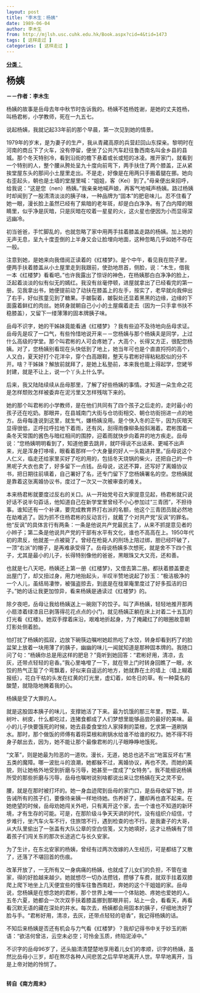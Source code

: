 ```yaml
---
layout: post
title: "李木生：杨姨"
date: 1989-06-04
author: 李木生
from: http://mjlsh.usc.cuhk.edu.hk/Book.aspx?cid=4&tid=1473
tags: [ 这样走过 ]
categories: [ 这样走过 ]
---
```


<div style="margin: 15px 10px 10px 0px;">
 <div>
  <span id="ctl00_ContentPlaceHolder1_chapter1_SubjectLabel" style="font-weight:bold;text-decoration:underline;">
   分类：
  </span>
 </div>
 <p>
  <strong>
   <font size="5">
    杨姨
   </font>
  </strong>
 </p>
 <p>
  <strong>
   －－作者：李木生
  </strong>
 </p>
 <p>
  杨姨的故事是岳母去年中秋节时告诉我的。杨姨不姓杨姓谢，是她的丈夫姓杨，叫杨君彬，小学教师，死在一九五七。
 </p>
 <p>
  说起杨姨，我就记起33年前的那个早晨，第一次见到她的情景。
 </p>
 <p>
  1979年的岁末，是为妻子的生产，我从青藏高原的兵营赶回山东探亲。黎明时在河南的商丘下了火车，没有停留，便坐了公共汽车赶往鲁西南名叫金乡县的县城。那个冬天特别冷，看到沿街的檐下悬着或长或短的冰凌。推开家门，就看到一个特别的人，整个腰从胯处呈九十度向前弯下，两手扶住了两个膝盖，正从紧挨堂屋东头的那间小土屋里走出。不是走，好像是在用两只手搬着腿在挪。她向右歪起头，朝也是土墙的堂屋里喊：“姐姐，客（Kei）到了。”母亲便出来招呼，给我说：“这是您（nen）杨姨。”我亲亲地喊声娘，再客气地喊声杨姨。路过杨姨时却闻到了一股清清淡淡的胰子味，一种品牌为“固本”的肥皂味儿。忍不住看了她一眼，漫长脸上虽然已经有了紫暗的老年斑，却是白白净净。有了白内障的眼睛里，似乎净是灰暗，只是灰暗在咬着一星星的火，这火星也便因为小而显得深远幽冷。
 </p>
 <p>
  初当爸爸，手忙脚乱的，也就忽略了家中用两手拄着膝盖走路的杨姨。加上她的无声无息，呈九十度歪倒的上半身又会让脸埋向地面，这种忽略几乎如她不存在一般。
 </p>
 <p>
  注意到她，是她来向我借阅正读着的《红楼梦》。是个中午，看见我在院子里，便两手扶着膝盖从小土屋里走到我跟前，使劲地昂首，侧脸，说：“木生，借我一本《红楼梦》看看吧。”也许我露出了惊讶的神色，在杨姨那白白净净的脸上，泛起着淡淡的似有似无的嫣红。我没有丝毫停顿，进屋就拿出了已经看完的第一册。见我拿出书，她便提前动了动扶在膝盖上的左手，按实了，老早就向我伸出了右手，好似孩童见到了糖果。手皴裂着，皴裂处还显着黑黑的边缘，边缘的下面露着鲜红的肉丝。她转身就朝自己小小的土屋瘸着走去（因为一只手拿书扶不稳膝盖），又留下一缕薄薄的固本牌胰子味。
 </p>
 <p>
  岳母不识字，她的干姊妹竟能看通《红楼梦》？我有些迫不及待地向岳母求证。岳母先是叹了一口气，有些怜惜地说开来－－您杨姨与那个杨姨夫是同学，上过什么高级的学堂。那个叫君彬的人可会疼她了，大高个，长得又方正，很配您杨姨。对了，您杨姨别看现在头快低到了地上，她当年可也是个直直捋捋的高个，人又白，夏天好打个花洋伞，穿个白高跟鞋，整天与君彬好得粘粘胶似的分不开。啥？干姊妹？解放前就拜了，是她上私塾前，本来我也能上得起学，您姥爷封建，就是不让上，说一个丫头上什么学。
 </p>
 <p>
  后来，我又陆陆续续从岳母那里，了解了好些杨姨的事情。才知道一朵生命之花是怎样颓败怎样被委弃在泥污里又怎样残喘下来的。
 </p>
 <p>
  她的那个叫君彬的小学教师，是在他们共同有了四个孩子之后走的，走时最小的孩子还在吃奶。那眼井，在县城南门大街与仓坊街相交、朝仓坊街拐进一点的地方。岳母每逢说到这里，就生气，嫌杨姨没用。是个快入冬的正午，因为灰暗天显得很低，正呼拉呼拉地下着雨，还有风，刮得雨像柳条般斜潲着。君彬围着一条冬天常围的酱色与暗红相间的围脖，迎着雨就快步向着井的地方疾走。岳母说：“您杨姨明明看到了，知道他要去跳井，就吓得说不出话来、更喊不出声来，光是浑身打哆嗦，眼看着那样一个大身量的好人一头栽进井里。”岳母说这个人仁义，临走还给家里买好了吃的用的，包括冬天烧锅的柴火，还把自己的一件黑呢子大衣也卖了，好多留下一点钱。岳母说，这还不算，还写好了离婚协议书，把日期往前填着，自己署好了名，还专门留下了您杨姨署名的空。您杨姨就是靠着这张离婚协议书，度过了一次又一次被审查的难关。
 </p>
 <p>
  本来杨君彬就要度过反右的关口。从一开始党号召大家提意见起，杨君彬就只说好话不说半句孬话，他知道自己在新学堂里曾经不小心参加过“三青团”，不担待事。谁知还有一个补课，要完成教育界打右派的名额，他这个三青团员就必然地在劫难逃了。因为抓不住杨君彬的反动言行，就戴了个对共产党“反讽”的罪名。他“反讽”的具体言行有两条：一条是他说共产党最民主了，从来不抓提意见者的小辫子；第二条是他说共产党的干部有水平有文化，谁也不高高在上。1950年代初的肃反，他就差一点被毙了。曾经在枪毙人的刑场上陪过绑，胆已经吓破了，一顶“右派”的帽子，是再难承受得了。岳母说杨姨多次想死，就是舍不下四个孩子，尤其是最小的儿子，长得特别像他的爸爸，黑眼珠又大又亮，还和善。
 </p>
 <p>
  也就是七八天吧，杨姨还上第一册《红楼梦》，又借去第二册。都扶着膝盖要走出屋门了，却又扭过身，用力地抬起头，半叹半赞地说起了妙玉：“极洁极净的一个人儿，虽结局凄惨，被强盗掠去，到底是在栊翠庵里度过了好多孤洁的日子。”她的话让我更加惊异，看来杨姨是通读过《红楼梦》的。
 </p>
 <p>
  除夕夜吧，岳母让我给杨姨送上一碗刚下的饺子。叫了声杨姨，轻轻地推开那两小扇漆着绿漆且已剥落得花花点点的小门，就见杨姨正躺在床上对着二十五瓦的灯光看《红楼》。她双手撑着床沿，艰难地折起身，为了掩藏红了的眼圈故意朝灯影处侧着脸。
 </p>
 <p>
  怕打扰了杨姨的孤寂，边放下碗筷边嘱咐她趁热吃了水饺，转身却看到朽了的脸盆架上放着一块用薄了的胰子，幽幽的味儿一闻就知道是那种固本牌的。我随口问了句：“杨姨你总是用这样的肥皂？”竟听到她回答：“君彬好用，清凉，去灰，还带点轻轻的皂香。”我心里咯噔了一下，就在带上门时转身回瞧了一眼，水饺的热气正踅了个弯飘着，好似来自遥远的地方，她就靠在土的墙上（墙上糊着报纸），花白干枯的头发在红黄的灯光里，虚幻着，如冬日的草。有一种莫名的酸楚，就隐隐地腌着我的心。
 </p>
 <p>
  杨姨是受了大罪的人。
 </p>
 <p>
  就是这股固本胰子的味儿，支撑她活了下来。最为饥饿的那三年里，野菜、草、树叶、树皮，什么都吃过，连猪食都成了人们梦想里能够品尝的最好的美味。最小的儿子快要饿死的时候，她去县委食堂捡人家择剩的菜根，乞求第一道刷锅水。那时，那个做饭的师傅有着将菜根和刷锅水给谁不给谁的权力。她不得不将身子献出去，因为，她不能让那个最像君彬的儿子眼睁睁地饿死。
 </p>
 <p>
  “文革”，则是她最为险恶的一道坎。漫长，无道，她总也逃不出“地富反坏右”黑五类的魔障。哪一波批斗的浪潮，她都躲不过，离婚协议，再也不灵。而她的美貌，则让她格外地受到折磨与污辱，她甚至一度成了“女特务”。我不能细说杨姨所受的那些折磨与污辱，岳母也嘱咐说别啥都说出来让您杨姨在天之灵不安。
 </p>
 <p>
  腰，就是在那时被打坏的。她一身血迹爬到岳母的家门口，是岳母收留下她，并告诫所有的孩子们，要像待亲姨一样地待她。伤养好了，腰却再也直不起来。在她绝望的时候，岳母劝她闯关外吧，只有离开这个家，去一个谁也不知道的新环境，才有生存的可能。可是，在那阶级斗争天天讲的时代，没有组织介绍信，寸步难行，坐汽车火车不行，住旅馆不行，遇到检查的也不行。是我妻子的大哥，从大队里偷出了一张盖有大队公章的空白信笺，又为她填好，这才让杨姨有了领着孩子们闯关东的那次长途逃亡与长久安家。
 </p>
 <p>
  为了生计，在东北安家的杨姨，曾经有过两次改嫁的人生经历，可是都结了又散了，还落了不堪回首的伤痕。
 </p>
 <p>
  改革开放了，一无所有又一身病痛的杨姨，也就成了儿女们的负担，不管在谁家，得的好脸越来越少。她就想尽一切办法攒钱，攒够了车费，就双手拄着双膝爬上爬下地坐上几天便宜些的慢车往鲁西南赶，奔她的这个干姐姐的家。岳母说，您杨姨是在想念她的君彬，那个世界上唯一一个体贴她、疼她也爱她的人。五冬六夏，她都会一次次双手扶着膝盖挪到那眼井前，站上一会，看看天，再看看沉默无语的藏在深处的井水。每次去，杨姨都会用固本的胰子，仔细地洗好了脸与手。“君彬好用，清凉，去灰，还带点轻轻的皂香”，我记得杨姨的话。
 </p>
 <p>
  不知后来杨姨是否还有机会与力气看《红楼梦》？我却记得书中关于妙玉的断语：“欲洁何曾洁，云空未必空；可怜金玉质，终陷泥淖中。”
 </p>
 <p>
  不识字的岳母96岁了，还头脑清清楚楚地享用着儿女们的孝顺，识字的杨姨，虽然比岳母小三岁，却在熬尽各种人间悲苦之后早早地离开人世。早早地离开，当是上帝对她的怜悯了。
 </p>
 <p>
  <br/>
  <strong>
   转自《南方周末》
  </strong>
 </p>
</div>

